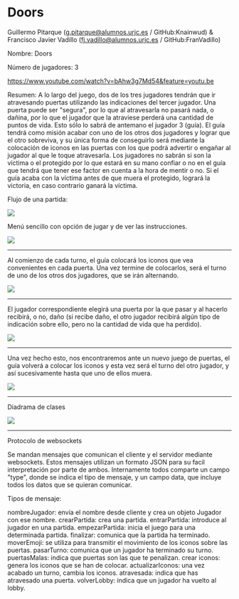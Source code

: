# Doors
Guillermo Pitarque (g.pitarque@alumnos.urjc.es / GitHub:Knainwud) & Francisco Javier Vadillo (fj.vadillo@alumnos.urjc.es / GitHub:FranVadillo)

Nombre: Doors

Número de jugadores: 3

https://www.youtube.com/watch?v=bAhw3g7Md54&feature=youtu.be

Resumen: A lo largo del juego, dos de los tres jugadores tendrán que ir atravesando puertas utilizando las indicaciones del tercer jugador. Una puerta puede ser 
	"segura", por lo que al atravesarla no pasará nada, o dañina, por lo que el jugador que la atraviese perderá una cantidad de puntos de vida. Esto sólo
	lo sabrá de antemano el jugador 3 (guía). El guía tendrá como misión acabar con uno de los otros dos jugadores y lograr que el otro sobreviva, y su única
	forma de conseguirlo será mediante la colocación de iconos en las puertas con los que podrá advertir o engañar al jugador al que le toque atravesarla.
	Los jugadores no sabrán si son la víctima o el protegido por lo que estará en su mano confiar o no en el guía que tendrá que tener ese factor en cuenta
	a la hora de mentir o no. Si el guía acaba con la víctima antes de que muera el protegido, logrará la victoria, en caso contrario ganará la víctima.


Flujo de una partida: 

[![](https://i.gyazo.com/9fb10b72730b09da46b46a95871a1515.png)]()

Menú sencillo con opción de jugar y de ver las instrucciones.

[![](https://i.gyazo.com/19117cc7837a85574eebe4137947b58f.png)]()
_________________________________________________________________________________________
Al comienzo de cada turno, el guía colocará los iconos que vea convenientes en cada puerta. Una vez termine de colocarlos, será el turno de uno de los otros dos jugadores, que se irán alternando.

[![](https://i.gyazo.com/f4cf4f8eadea9ea93bcde2d8336753fb.png)]()
_________________________________________________________________________________________
El jugador correspondiente elegirá una puerta por la que pasar y al hacerlo recibirá, o no, daño (si recibe daño, el otro jugador recibirá algún tipo de indicación sobre ello, pero no la cantidad de vida que ha perdido).
	
[![](https://i.gyazo.com/01bf5241f2d3c09cfba8ec9b05d9b56f.png)]()
_________________________________________________________________________________________
Una vez hecho esto, nos encontraremos ante un nuevo juego de puertas, el guía volverá a colocar los iconos y esta vez será el turno del otro jugador, y así sucesivamente hasta que uno de ellos muera.
	
[![](https://i.gyazo.com/d0b7c04aeca0e93a18680b547cb1601d.png)]()

_________________________________________________________________________________________

Diadrama de clases

[![](https://i.gyazo.com/49f50b61e4c42a4efa2a7f7fcf90f24e.png)]()

_________________________________________________________________________________________

Protocolo de websockets

Se mandan mensajes que comunican el cliente y el servidor mediante websockets. Estos mensajes utilizan un formato JSON para su facil interpretación por parte de ambos. Internamente todos comparte un campo "type", donde se indica el tipo de mensaje, y un campo data, que incluye todos los datos que se quieran comunicar.

Tipos de mensaje:

nombreJugador: envía el nombre desde cliente y crea un objeto Jugador con ese nombre.
crearPartida: crea una partida.
entrarPartida: introduce al jugador en una partida.
empezarPartida: inicia el juego para una determinada partida.
finalizar: comunica que la partida ha terminado.
moverEmoji: se utiliza para transmitir el movimiento de los iconos sobre las puertas.
pasarTurno: comunica que un jugador ha terminado su turno.
puertasMalas: indica que puertas son las que te penalizan.
crear iconos: genera los iconos que se han de colocar.
actualizarIconos: una vez acabado un turno, cambia los iconos.
atravesada: indica que has atravesado una puerta.
volverLobby: indica que un jugador ha vuelto al lobby.
